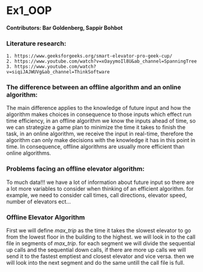 # Ex1_OOP
#### Contributors: Bar Goldenberg, Sappir Bohbot

### Literature research:
    1. https://www.geeksforgeeks.org/smart-elevator-pro-geek-cup/
    2. https://www.youtube.com/watch?v=xOayymoIl8U&ab_channel=SpanningTree
    3. https://www.youtube.com/watch?v=siqiJAJWUVg&ab_channel=ThinkSoftware

### The difference between an offline algorithm and an online algorithm:
The main difference applies to the knowledge of future input and how the algorithm makes choices in consequence to those inputs which effect run time efficiency, in an offline algorithm we know the inputs ahead of time, so we can strategize a game plan to minimize the time it takes to finish the task, in an online algorithm, we receive the input in real-time, therefore the algorithm can only make decisions with the knowledge it has in this point in time.
In consequence, offline algorithms are usually more efficient than online algorithms.

### Problems facing an offline elevator algorithm:
To much data!!!
we have a lot of information about future input so there are a lot more variables to consider when thinking of an efficient algorithm.
for example, we need to consider call times, call directions, elevator speed, number of elevators ect...


### Offline Elevator Algorithm
First we will define *max_trip* as the time it takes the slowest elevator to go from the lowest floor in the building to the highest.
we will look in to the call file in segments of *max_trip*.
for each segment we will divide the sequential up calls and the sequential down calls, if there are more up calls we will send it to the fastest emptiest and closest elevator and vice versa.
then we will look into the next segment and do the same untill the call file is full.
